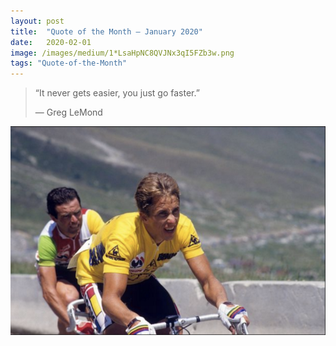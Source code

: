 ```yaml
---
layout:	post
title:	"Quote of the Month — January 2020"
date:	2020-02-01
image: /images/medium/1*LsaHpNC8QVJNx3qI5FZb3w.png
tags: "Quote-of-the-Month"
---
```


  
> “It never gets easier, you just go faster.”
> 
> — Greg LeMond

![](/images/medium/1*LsaHpNC8QVJNx3qI5FZb3w.png)  